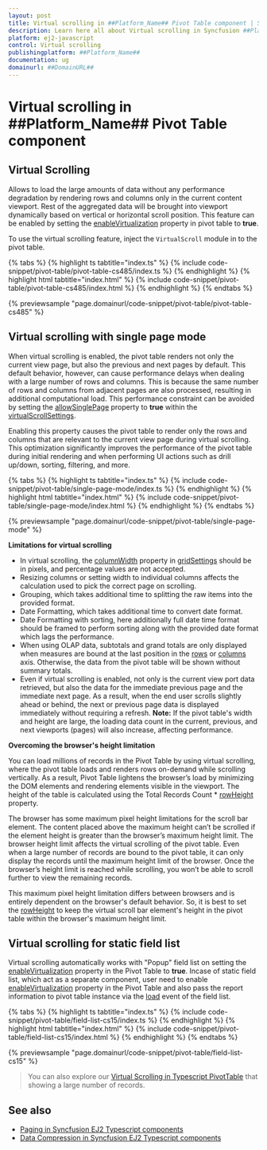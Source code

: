 ```yaml
---
layout: post
title: Virtual scrolling in ##Platform_Name## Pivot Table component | Syncfusion
description: Learn here all about Virtual scrolling in Syncfusion ##Platform_Name## Pivot Table component of Syncfusion Essential JS 2 and more.
platform: ej2-javascript
control: Virtual scrolling 
publishingplatform: ##Platform_Name##
documentation: ug
domainurl: ##DomainURL##
---
```


<!-- markdownlint-disable MD036 -->

# Virtual scrolling in ##Platform_Name## Pivot Table component

## Virtual Scrolling

Allows to load the large amounts of data without any performance degradation by rendering rows and columns only in the current content viewport. Rest of the aggregated data will be brought into viewport dynamically based on vertical or horizontal scroll position. This feature can be enabled by setting the [enableVirtualization](https://ej2.syncfusion.com/documentation/api/pivotview/#enablevirtualization) property in pivot table to **true**.

To use the virtual scrolling feature, inject the `VirtualScroll` module in to the pivot table.

{% tabs %}
{% highlight ts tabtitle="index.ts" %}
{% include code-snippet/pivot-table/pivot-table-cs485/index.ts %}
{% endhighlight %}
{% highlight html tabtitle="index.html" %}
{% include code-snippet/pivot-table/pivot-table-cs485/index.html %}
{% endhighlight %}
{% endtabs %}
          
{% previewsample "page.domainurl/code-snippet/pivot-table/pivot-table-cs485" %}

## Virtual scrolling with single page mode

When virtual scrolling is enabled, the pivot table renders not only the current view page, but also the previous and next pages by default. This default behavior, however, can cause performance delays when dealing with a large number of rows and columns. This is because the same number of rows and columns from adjacent pages are also processed, resulting in additional computational load. This performance constraint can be avoided by setting the [allowSinglePage](https://ej2.syncfusion.com/documentation/api/pivotview/virtualScrollSettings/#allowSinglePage) property to **true** within the [virtualScrollSettings](https://ej2.syncfusion.com/documentation/api/pivotview/virtualScrollSettings/).

Enabling this property causes the pivot table to render only the rows and columns that are relevant to the current view page during virtual scrolling. This optimization significantly improves the performance of the pivot table during initial rendering and when performing UI actions such as drill up/down, sorting, filtering, and more.

{% tabs %}
{% highlight ts tabtitle="index.ts" %}
{% include code-snippet/pivot-table/single-page-mode/index.ts %}
{% endhighlight %}
{% highlight html tabtitle="index.html" %}
{% include code-snippet/pivot-table/single-page-mode/index.html %}
{% endhighlight %}
{% endtabs %}
          
{% previewsample "page.domainurl/code-snippet/pivot-table/single-page-mode" %}

**Limitations for virtual scrolling**

* In virtual scrolling, the [columnWidth](https://ej2.syncfusion.com/documentation/api/pivotview/gridSettings/#columnwidth) property in [gridSettings](https://ej2.syncfusion.com/documentation/api/pivotview/gridSettings/) should be in pixels, and percentage values are not accepted.
* Resizing columns or setting width to individual columns affects the calculation used to pick the correct page on scrolling.
* Grouping, which takes additional time to splitting the raw items into the provided format.
* Date Formatting, which takes additional time to convert date format.
* Date Formatting with sorting, here additionally full date time format should be framed to perform sorting along with the provided date format which lags the performance.
* When using OLAP data, subtotals and grand totals are only displayed when measures are bound at the last position in the [rows](https://ej2.syncfusion.com/documentation/api/pivotview/dataSourceSettings/#rows) or [columns](https://ej2.syncfusion.com/documentation/api/pivotview/dataSourceSettings/#columns) axis. Otherwise, the data from the pivot table will be shown without summary totals.
* Even if virtual scrolling is enabled, not only is the current view port data retrieved, but also the data for the immediate previous page and the immediate next page. As a result, when the end user scrolls slightly ahead or behind, the next or previous page data is displayed immediately without requiring a refresh. **Note:** If the pivot table's width and height are large, the loading data count in the current, previous, and next viewports (pages) will also increase, affecting performance.

**Overcoming the browser's height limitation**

You can load millions of records in the Pivot Table by using virtual scrolling, where the pivot table loads and renders rows on-demand while scrolling vertically. As a result, Pivot Table lightens the browser’s load by minimizing the DOM elements and rendering elements visible in the viewport. The height of the table is calculated using the Total Records Count * [rowHeight](https://ej2.syncfusion.com/documentation/api/pivotview/gridSettings/#rowheight) property.

The browser has some maximum pixel height limitations for the scroll bar element. The content placed above the maximum height can’t be scrolled if the element height is greater than the browser’s maximum height limit. The browser height limit affects the virtual scrolling of the pivot table. Even when a large number of records are bound to the pivot table, it can only display the records until the maximum height limit of the browser. Once the browser’s height limit is reached while scrolling, you won’t be able to scroll further to view the remaining records.

This maximum pixel height limitation differs between browsers and is entirely dependent on the browser's default behavior. So, it is best to set the [rowHeight](https://ej2.syncfusion.com/documentation/api/pivotview/gridSettings/#rowheight) to keep the virtual scroll bar element's height in the pivot table within the browser's maximum height limit.

## Virtual scrolling for static field list

Virtual scrolling automatically works with "Popup" field list on setting the [enableVirtualization](https://ej2.syncfusion.com/documentation/api/pivotview/#enablevirtualization) property in the Pivot Table to **true**. Incase of static field list, which act as a separate component, user need to enable [enableVirtualization](https://ej2.syncfusion.com/documentation/api/pivotview/#enablevirtualization) property in the Pivot Table and also pass the report information to pivot table instance via the [load](https://ej2.syncfusion.com/documentation/api/pivotview/#load) event of the field list.

{% tabs %}
{% highlight ts tabtitle="index.ts" %}
{% include code-snippet/pivot-table/field-list-cs15/index.ts %}
{% endhighlight %}
{% highlight html tabtitle="index.html" %}
{% include code-snippet/pivot-table/field-list-cs15/index.html %}
{% endhighlight %}
{% endtabs %}
          
{% previewsample "page.domainurl/code-snippet/pivot-table/field-list-cs15" %}

> You can also explore our [Virtual Scrolling in Typescript PivotTable](https://ej2.syncfusion.com/demos/#/material/pivot-table/virtual-scrolling.html) that showing a large number of records.

## See also

* [Paging in Syncfusion EJ2 Typescript components](./paging)
* [Data Compression in Syncfusion EJ2 Typescript components](./data-compression)